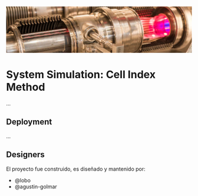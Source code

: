 ![...](resources/image/readme-header.png)

# System Simulation: Cell Index Method

...

## Deployment

...

## Designers

El proyecto fue construido, es diseñado y mantenido por:

* @lobo
* @agustin-golmar
